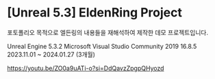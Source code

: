 [Unreal 5.3] EldenRing Project
===============================
포토폴리오 목적으로 엘든링의 내용들을 재해석하여 제작한 데모 프로젝트입니다. 

Unreal Engine 5.3.2
Microsoft Visual Studio Community 2019 16.8.5
2023.11.01 ~ 2024.01.27 (3개월)

https://youtu.be/ZO0a9uATi-o?si=DdQavzZpgpQHyozd
